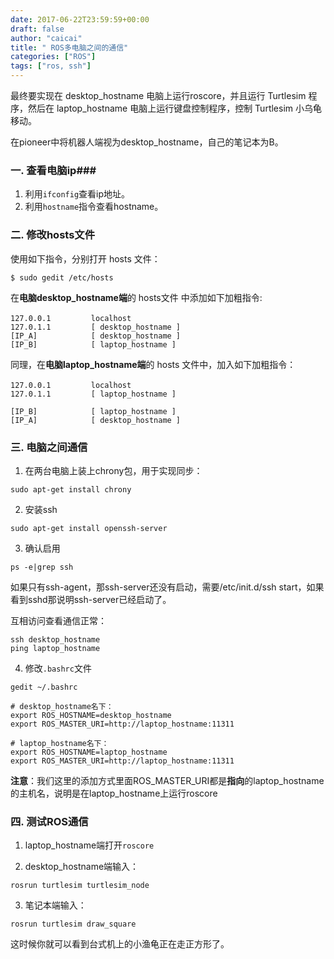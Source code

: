 ```yaml
---
date: 2017-06-22T23:59:59+00:00
draft: false
author: "caicai"
title: " ROS多电脑之间的通信"
categories: ["ROS"]
tags: ["ros, ssh"]
---
```




最终要实现在 desktop_hostname 电脑上运行roscore，并且运行 Turtlesim 程序，然后在 laptop_hostname 电脑上运行键盘控制程序，控制 Turtlesim 小乌龟移动。

在pioneer中将机器人端视为desktop_hostname，自己的笔记本为B。

### 一. 查看电脑ip###

1. 利用`ifconfig`查看ip地址。
2. 利用`hostname`指令查看hostname。

### 二. 修改hosts文件

使用如下指令，分别打开 hosts 文件：

```
$ sudo gedit /etc/hosts
```

在**电脑desktop_hostname端**的 hosts文件 中添加如下加粗指令:

```
127.0.0.1　　　    localhost
127.0.1.1         [ desktop_hostname ]
[IP_A]            [ desktop_hostname ]
[IP_B]            [ laptop_hostname ]
```

同理，在**电脑laptop_hostname端**的 hosts 文件中，加入如下加粗指令：

```
127.0.0.1　　　    localhost
127.0.1.1         [ laptop_hostname ]

[IP_B]            [ laptop_hostname ]
[IP_A]            [ desktop_hostname ]
```

### 三. 电脑之间通信

1. 在两台电脑上装上chrony包，用于实现同步：

```
sudo apt-get install chrony  
```

2. 安装ssh

```
sudo apt-get install openssh-server  
```

3. 确认启用

```
ps -e|grep ssh  
```

如果只有ssh-agent，那ssh-server还没有启动，需要/etc/init.d/ssh start，如果看到sshd那说明ssh-server已经启动了。

互相访问查看通信正常：

```
ssh desktop_hostname  
ping laptop_hostname  
```

4. 修改`.bashrc`文件

```
gedit ~/.bashrc  

# desktop_hostname名下：
export ROS_HOSTNAME=desktop_hostname  
export ROS_MASTER_URI=http://laptop_hostname:11311  

# laptop_hostname名下：
export ROS_HOSTNAME=laptop_hostname  
export ROS_MASTER_URI=http://laptop_hostname:11311  
```

**注意**：我们这里的添加方式里面ROS_MASTER_URI都是**指向**的laptop_hostname的主机名，说明是在laptop_hostname上运行roscore

### 四. 测试ROS通信

1. laptop_hostname端打开`roscore`

2. desktop_hostname端输入：

```
rosrun turtlesim turtlesim_node
```

3. 笔记本端输入：

```
rosrun turtlesim draw_square 
```


这时候你就可以看到台式机上的小渔龟正在走正方形了。
